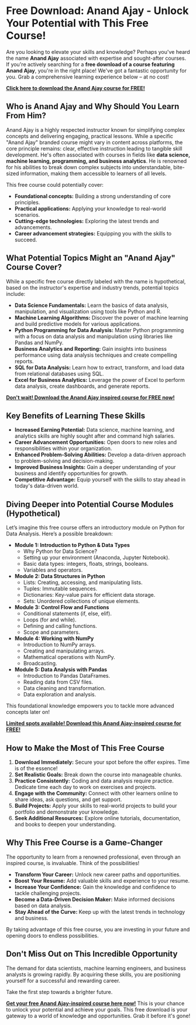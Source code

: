 # Free Download: Anand Ajay - Unlock Your Potential with This Free Course!

Are you looking to elevate your skills and knowledge? Perhaps you've heard the name **Anand Ajay** associated with expertise and sought-after courses. If you're actively searching for a **free download of a course featuring Anand Ajay**, you're in the right place! We've got a fantastic opportunity for you. Grab a comprehensive learning experience below – at no cost!

[**Click here to download the Anand Ajay course for FREE!**](https://udemywork.com/anand-ajay)

## Who is Anand Ajay and Why Should You Learn From Him?

Anand Ajay is a highly respected instructor known for simplifying complex concepts and delivering engaging, practical lessons. While a specific "Anand Ajay" branded course might vary in content across platforms, the core principle remains: clear, effective instruction leading to tangible skill development. He's often associated with courses in fields like **data science, machine learning, programming, and business analytics**. He is renowned for his abilities to break down complex subjects into understandable, bite-sized information, making them accessible to learners of all levels.

This free course could potentially cover:

*   **Foundational concepts:** Building a strong understanding of core principles.
*   **Practical applications:** Applying your knowledge to real-world scenarios.
*   **Cutting-edge technologies:** Exploring the latest trends and advancements.
*   **Career advancement strategies:** Equipping you with the skills to succeed.

## What Potential Topics Might an "Anand Ajay" Course Cover?

While a specific free course directly labeled with the name is hypothetical, based on the instructor's expertise and industry trends, potential topics include:

*   **Data Science Fundamentals:** Learn the basics of data analysis, manipulation, and visualization using tools like Python and R.
*   **Machine Learning Algorithms:** Discover the power of machine learning and build predictive models for various applications.
*   **Python Programming for Data Analysis:** Master Python programming with a focus on data analysis and manipulation using libraries like Pandas and NumPy.
*   **Business Analytics and Reporting:** Gain insights into business performance using data analysis techniques and create compelling reports.
*   **SQL for Data Analysis:** Learn how to extract, transform, and load data from relational databases using SQL.
*   **Excel for Business Analytics:** Leverage the power of Excel to perform data analysis, create dashboards, and generate reports.

[**Don't wait! Download the Anand Ajay inspired course for FREE now!**](https://udemywork.com/anand-ajay)

## Key Benefits of Learning These Skills

*   **Increased Earning Potential:** Data science, machine learning, and analytics skills are highly sought after and command high salaries.
*   **Career Advancement Opportunities:** Open doors to new roles and responsibilities within your organization.
*   **Enhanced Problem-Solving Abilities:** Develop a data-driven approach to problem-solving and decision-making.
*   **Improved Business Insights:** Gain a deeper understanding of your business and identify opportunities for growth.
*   **Competitive Advantage:** Equip yourself with the skills to stay ahead in today's data-driven world.

## Diving Deeper into Potential Course Modules (Hypothetical)

Let’s imagine this free course offers an introductory module on Python for Data Analysis. Here’s a possible breakdown:

*   **Module 1: Introduction to Python & Data Types**
    *   Why Python for Data Science?
    *   Setting up your environment (Anaconda, Jupyter Notebook).
    *   Basic data types: integers, floats, strings, booleans.
    *   Variables and operators.
*   **Module 2: Data Structures in Python**
    *   Lists: Creating, accessing, and manipulating lists.
    *   Tuples: Immutable sequences.
    *   Dictionaries: Key-value pairs for efficient data storage.
    *   Sets: Unordered collections of unique elements.
*   **Module 3: Control Flow and Functions**
    *   Conditional statements (if, else, elif).
    *   Loops (for and while).
    *   Defining and calling functions.
    *   Scope and parameters.
*   **Module 4: Working with NumPy**
    *   Introduction to NumPy arrays.
    *   Creating and manipulating arrays.
    *   Mathematical operations with NumPy.
    *   Broadcasting.
*   **Module 5: Data Analysis with Pandas**
    *   Introduction to Pandas DataFrames.
    *   Reading data from CSV files.
    *   Data cleaning and transformation.
    *   Data exploration and analysis.

This foundational knowledge empowers you to tackle more advanced concepts later on!

[**Limited spots available! Download this Anand Ajay-inspired course for FREE!**](https://udemywork.com/anand-ajay)

## How to Make the Most of This Free Course

1.  **Download Immediately:** Secure your spot before the offer expires. Time is of the essence!
2.  **Set Realistic Goals:** Break down the course into manageable chunks.
3.  **Practice Consistently:** Coding and data analysis require practice. Dedicate time each day to work on exercises and projects.
4.  **Engage with the Community:** Connect with other learners online to share ideas, ask questions, and get support.
5.  **Build Projects:** Apply your skills to real-world projects to build your portfolio and demonstrate your knowledge.
6.  **Seek Additional Resources:** Explore online tutorials, documentation, and books to deepen your understanding.

## Why This Free Course is a Game-Changer

The opportunity to learn from a renowned professional, even through an inspired course, is invaluable. Think of the possibilities!

*   **Transform Your Career:** Unlock new career paths and opportunities.
*   **Boost Your Resume:** Add valuable skills and experience to your resume.
*   **Increase Your Confidence:** Gain the knowledge and confidence to tackle challenging projects.
*   **Become a Data-Driven Decision Maker:** Make informed decisions based on data analysis.
*   **Stay Ahead of the Curve:** Keep up with the latest trends in technology and business.

By taking advantage of this free course, you are investing in your future and opening doors to endless possibilities.

## Don't Miss Out on This Incredible Opportunity

The demand for data scientists, machine learning engineers, and business analysts is growing rapidly. By acquiring these skills, you are positioning yourself for a successful and rewarding career.

Take the first step towards a brighter future.

[**Get your free Anand Ajay-inspired course here now!**](https://udemywork.com/anand-ajay) This is your chance to unlock your potential and achieve your goals. This free download is your gateway to a world of knowledge and opportunities. Grab it before it's gone!
